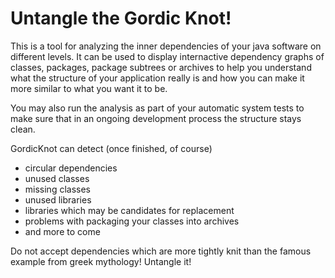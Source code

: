 # Untangle the Gordic Knot!

This is a tool for analyzing the inner dependencies of your java software
on different levels. It can be used to display internactive
dependency graphs of classes, packages, package subtrees or archives
to help you understand what the structure of your application really is
and how you can make it more similar to what you want it to be. 

You may also run the analysis as part of your automatic system tests to
make sure that in an ongoing development process the structure stays clean.

GordicKnot can detect (once finished, of course)
- circular dependencies
- unused classes
- missing classes
- unused libraries
- libraries which may be candidates for replacement
- problems with packaging your classes into archives
- and more to come

Do not accept dependencies which are more tightly knit than the famous
example from greek mythology! Untangle it!



